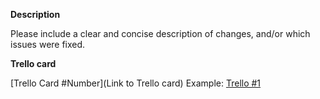 **Description**

Please include a clear and concise description of changes, and/or which issues were fixed.

**Trello card**

[Trello Card #Number](Link to Trello card)
Example:
[Trello #1](https://trello.com/c/iTqwD7yp)

<!---
Remove the examples and this section within the <! --- > tags before creating the pull request. If there is no Trello card for this pull request, remove that whole section as well.

**Reviewers**

Add a reviewer or reviewers to your pull request. The reviewer can be your project leader and / or another person from your team (frontend / backend).

**Assignees**

Add yourself and others who worked on this pull request as the assignees in the sidebar.

**Labels**

Please select a label or labels of the correct types in the sidebar
-->
